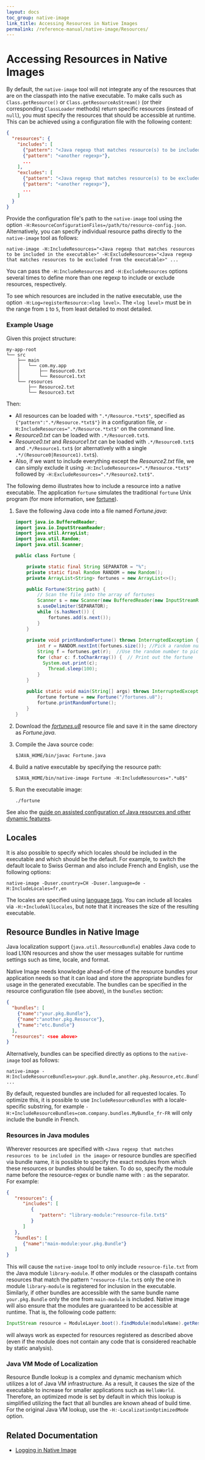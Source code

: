 ```yaml
---
layout: docs
toc_group: native-image
link_title: Accessing Resources in Native Images
permalink: /reference-manual/native-image/Resources/
---
```

# Accessing Resources in Native Images

By default, the `native-image` tool will not integrate any of the resources that are on the classpath into the native executable.
To make calls such as `Class.getResource()` or `Class.getResourceAsStream()` (or their corresponding `ClassLoader` methods) return specific resources (instead of `null`), you must specify the resources that should be accessible at runtime. 
This can be achieved using a configuration file with the following content:

```json
{
  "resources": {
    "includes": [
      {"pattern": "<Java regexp that matches resource(s) to be included in the executable>"},
      {"pattern": "<another regexp>"},
      ...
    ],
    "excludes": [
      {"pattern": "<Java regexp that matches resource(s) to be excluded from the executable>"},
      {"pattern": "<another regexp>"},
      ...
    ]
  }
}
```

Provide the configuration file's path to the `native-image` tool using the option `-H:ResourceConfigurationFiles=/path/to/resource-config.json`.
Alternatively, you can specify individual resource paths directly to the `native-image` tool as follows:

```shell
native-image -H:IncludeResources="<Java regexp that matches resources to be included in the executable>" -H:ExcludeResources="<Java regexp that matches resources to be excluded from the executable>" ...
```
You can pass the `-H:IncludeResources` and `-H:ExcludeResources` options several times to define more than one regexp to include or exclude resources, respectively.

To see which resources are included in the native executable, use the option `-H:Log=registerResource:<log level>`. The `<log level>` must be in the range from `1` to `5`, from least detailed to most detailed.

### Example Usage

Given this project structure:
```
my-app-root
└── src
    ├── main
    │   └── com.my.app
    │       ├── Resource0.txt
    │       └── Resource1.txt
    └── resources
        ├── Resource2.txt
        └── Resource3.txt
```
Then:

* All resources can be loaded with `".*/Resource.*txt$"`, specified as `{"pattern":".*/Resource.*txt$"}` in a configuration file, or `-H:IncludeResources=".*/Resource.*txt$"` on the command line.
* _Resource0.txt_ can be loaded with `.*/Resource0.txt$`.
* _Resource0.txt_ and _Resource1.txt_ can be loaded with `.*/Resource0.txt$` and `.*/Resource1.txt$`
 (or alternatively with a single `.*/(Resource0|Resource1).txt$`).
* Also, if we want to include everything except the _Resource2.txt_ file, we can simply exclude it using `-H:IncludeResources=".*/Resource.*txt$"` followed by `-H:ExcludeResources=".*/Resource2.txt$"`.

The following demo illustrates how to include a resource into a native executable. The application `fortune` simulates the traditional `fortune` Unix program (for more information, see [fortune](https://en.wikipedia.org/wiki/Fortune_(Unix))).

1. Save the following Java code into a file named _Fortune.java_:

    ```java
    import java.io.BufferedReader;
    import java.io.InputStreamReader;
    import java.util.ArrayList;
    import java.util.Random;
    import java.util.Scanner;

    public class Fortune {

        private static final String SEPARATOR = "%";
        private static final Random RANDOM = new Random();
        private ArrayList<String> fortunes = new ArrayList<>();

        public Fortune(String path) {
            // Scan the file into the array of fortunes
            Scanner s = new Scanner(new BufferedReader(new InputStreamReader(this.getClass().getResourceAsStream(path))));
            s.useDelimiter(SEPARATOR);
            while (s.hasNext()) {
                fortunes.add(s.next());
            }
        }
        
        private void printRandomFortune() throws InterruptedException {
            int r = RANDOM.nextInt(fortunes.size()); //Pick a random number
            String f = fortunes.get(r);  //Use the random number to pick a random fortune
            for (char c: f.toCharArray()) {  // Print out the fortune
              System.out.print(c);
                Thread.sleep(100); 
            }
        }
      
        public static void main(String[] args) throws InterruptedException {
            Fortune fortune = new Fortune("/fortunes.u8");
            fortune.printRandomFortune();
        }
    }
    ```

2. Download the [_fortunes.u8_](assets/fortunes.u8) resource file and save it in the same directory as _Fortune.java_.

3. Compile the Java source code:

    ```shell
    $JAVA_HOME/bin/javac Fortune.java
    ```

4. Build a native executable by specifying the resource path:

    ```shell
    $JAVA_HOME/bin/native-image Fortune -H:IncludeResources=".*u8$"
    ```

5. Run the executable image: 

    ```shell
    ./fortune
    ```

See also the [guide on assisted configuration of Java resources and other dynamic features](BuildConfiguration.md#assisted-configuration-of-native-image-builds).

## Locales

It is also possible to specify which locales should be included in the executable and which should be the default.
For example, to switch the default locale to Swiss German and also include French and English, use the following  options:
```shell
native-image -Duser.country=CH -Duser.language=de -H:IncludeLocales=fr,en
```
The locales are specified using [language tags](https://docs.oracle.com/javase/tutorial/i18n/locale/matching.html). You can include all
locales via ``-H:+IncludeAllLocales``, but note that it increases the size of the resulting
executable.

## Resource Bundles in Native Image

Java localization support (`java.util.ResourceBundle`) enables Java code to load L10N resources and show the user messages suitable for runtime settings such as time, locale, and format.

Native Image needs knowledge ahead-of-time of the resource bundles your application needs so that it can load and store the appropriate bundles for usage in the generated executable.
The bundles can be specified in the resource configuration file (see above), in the `bundles` section:

```json
{
  "bundles": [
    {"name":"your.pkg.Bundle"},
    {"name":"another.pkg.Resource"},
    {"name":"etc.Bundle"}
  ],
  "resources": <see above>
}
```

Alternatively, bundles can be specified directly as options to the `native-image` tool as follows:
```shell
native-image -H:IncludeResourceBundles=your.pgk.Bundle,another.pkg.Resource,etc.Bundle ...
```
By default, requested bundles are included for all requested locales.
To optimize this, it is possible to use `IncludeResourceBundles` with a locale-specific substring, for example `-H:+IncludeResourceBundles=com.company.bundles.MyBundle_fr-FR` will only include the bundle in French.

### Resources in Java modules

Wherever resources are specified with `<Java regexp that matches resources to be included in the image>` or resource bundles are specified via bundle name, it is possible to specify the exact modules from which these resources or bundles should be taken. To do so, specify the module name before the resource-regex or bundle name with `:` as the separator. For example:

```json
{
   "resources": {
      "includes": [
         {
            "pattern": "library-module:^resource-file.txt$"
         }
      ]
   },
   "bundles": [
      {"name":"main-module:your.pkg.Bundle"}
   ]
}
```

This will cause the `native-image` tool to only include `resource-file.txt` from the Java module `library-module`. If other modules or the classpath contains resources that match the pattern `^resource-file.txt$` only the one in module `library-module` is registered for inclusion in the executable. Similarly, if other bundles are accessible with the same bundle name `your.pkg.Bundle` only the one from `main-module` is included. Native image will also ensure that the modules are guaranteed to be accessible at runtime. That is, the following code pattern:
```java
InputStream resource = ModuleLayer.boot().findModule(moduleName).getResourceAsStream(resourcePath);
```
will always work as expected for resources registered as described above (even if the module does not contain any code that is considered reachable by static analysis).

### Java VM Mode of Localization

Resource Bundle lookup is a complex and dynamic mechanism which utilizes a lot of Java VM infrastructure.
As a result, it causes the size of the executable to increase for smaller applications such as `HelloWorld`.
Therefore, an optimized mode is set by default in which this lookup is simplified utilizing the fact that all bundles are known ahead of build time.
For the original Java VM lookup, use the `-H:-LocalizationOptimizedMode` option.

## Related Documentation
* [Logging in Native Image](Logging.md)
